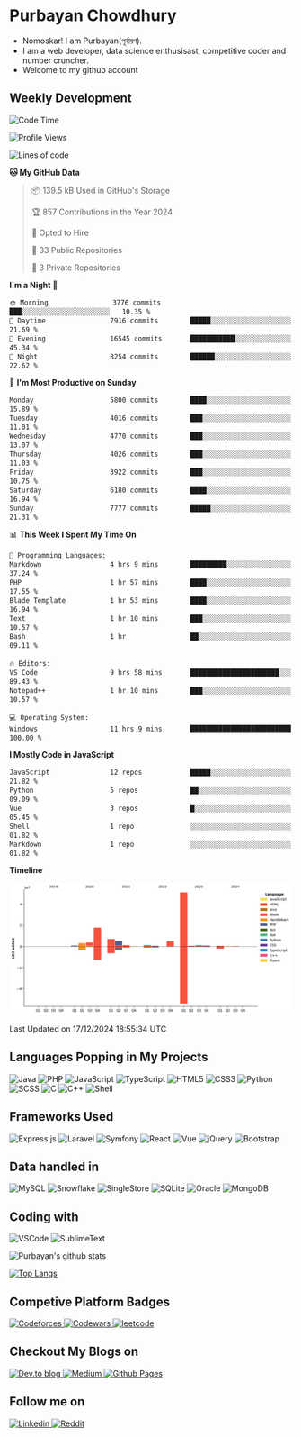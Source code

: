 # Purbayan Chowdhury

<!--![Views Disabled](https://komarev.com/ghpvc?username=shivishbrahma&style=for-the-badge&color=green)-->

- Nomoskar! I am Purbayan(পূর্বায়ণ).
- I am a web developer, data science enthusisast, competitive coder and number cruncher.
- Welcome to my github account

<!--
## Quote for the Day

![Quote](https://github-readme-quotes.herokuapp.com/quote?theme=dracula)
-->
## Weekly Development
<!--START_SECTION:waka-->
![Code Time](http://img.shields.io/badge/Code%20Time-3%2C102%20hrs%2044%20mins-blue)

![Profile Views](http://img.shields.io/badge/Profile%20Views-0-blue)

![Lines of code](https://img.shields.io/badge/From%20Hello%20World%20I%27ve%20Written-100.0%20million%20lines%20of%20code-blue)

**🐱 My GitHub Data** 

> 📦 139.5 kB Used in GitHub's Storage 
 > 
> 🏆 857 Contributions in the Year 2024
 > 
> 💼 Opted to Hire
 > 
> 📜 33 Public Repositories 
 > 
> 🔑 3 Private Repositories 
 > 
**I'm a Night 🦉** 

```text
🌞 Morning                3776 commits        ███░░░░░░░░░░░░░░░░░░░░░░   10.35 % 
🌆 Daytime                7916 commits        █████░░░░░░░░░░░░░░░░░░░░   21.69 % 
🌃 Evening                16545 commits       ███████████░░░░░░░░░░░░░░   45.34 % 
🌙 Night                  8254 commits        ██████░░░░░░░░░░░░░░░░░░░   22.62 % 
```
📅 **I'm Most Productive on Sunday** 

```text
Monday                   5800 commits        ████░░░░░░░░░░░░░░░░░░░░░   15.89 % 
Tuesday                  4016 commits        ███░░░░░░░░░░░░░░░░░░░░░░   11.01 % 
Wednesday                4770 commits        ███░░░░░░░░░░░░░░░░░░░░░░   13.07 % 
Thursday                 4026 commits        ███░░░░░░░░░░░░░░░░░░░░░░   11.03 % 
Friday                   3922 commits        ███░░░░░░░░░░░░░░░░░░░░░░   10.75 % 
Saturday                 6180 commits        ████░░░░░░░░░░░░░░░░░░░░░   16.94 % 
Sunday                   7777 commits        █████░░░░░░░░░░░░░░░░░░░░   21.31 % 
```


📊 **This Week I Spent My Time On** 

```text
💬 Programming Languages: 
Markdown                 4 hrs 9 mins        █████████░░░░░░░░░░░░░░░░   37.24 % 
PHP                      1 hr 57 mins        ████░░░░░░░░░░░░░░░░░░░░░   17.55 % 
Blade Template           1 hr 53 mins        ████░░░░░░░░░░░░░░░░░░░░░   16.94 % 
Text                     1 hr 10 mins        ███░░░░░░░░░░░░░░░░░░░░░░   10.57 % 
Bash                     1 hr                ██░░░░░░░░░░░░░░░░░░░░░░░   09.11 % 

🔥 Editors: 
VS Code                  9 hrs 58 mins       ██████████████████████░░░   89.43 % 
Notepad++                1 hr 10 mins        ███░░░░░░░░░░░░░░░░░░░░░░   10.57 % 

💻 Operating System: 
Windows                  11 hrs 9 mins       █████████████████████████   100.00 % 
```

**I Mostly Code in JavaScript** 

```text
JavaScript               12 repos            █████░░░░░░░░░░░░░░░░░░░░   21.82 % 
Python                   5 repos             ██░░░░░░░░░░░░░░░░░░░░░░░   09.09 % 
Vue                      3 repos             █░░░░░░░░░░░░░░░░░░░░░░░░   05.45 % 
Shell                    1 repo              ░░░░░░░░░░░░░░░░░░░░░░░░░   01.82 % 
Markdown                 1 repo              ░░░░░░░░░░░░░░░░░░░░░░░░░   01.82 % 
```



**Timeline**

![Lines of Code chart](https://raw.githubusercontent.com/shivishbrahma/shivishbrahma/main/assets/bar_graph.png)


 Last Updated on 17/12/2024 18:55:34 UTC
<!--END_SECTION:waka-->

## Languages Popping in My Projects

![Java](https://img.shields.io/badge/Java-ED8B00?style=for-the-badge&logo=java&logoColor=white)
![PHP](https://img.shields.io/badge/php-%23777BB4.svg?style=for-the-badge&logo=php&logoColor=white)
![JavaScript](https://img.shields.io/badge/JavaScript-F7DF1E?style=for-the-badge&logo=javascript&logoColor=black)
![TypeScript](https://img.shields.io/badge/TypeScript-3178C6?style=for-the-badge&logo=typescript&logoColor=black)
![HTML5](https://img.shields.io/badge/html5-%23E34F26.svg?style=for-the-badge&logo=html5&logoColor=white)
![CSS3](https://img.shields.io/badge/css3-%231572B6.svg?style=for-the-badge&logo=css3&logoColor=white)
![Python](https://img.shields.io/badge/Python-3776AB?style=for-the-badge&logo=python&logoColor=white)
![SCSS](https://img.shields.io/badge/SCSS-hotpink.svg?style=for-the-badge&logo=SASS&logoColor=white)
![C](https://img.shields.io/badge/c-%2300599C.svg?style=for-the-badge&logo=c&logoColor=white)
![C++](https://img.shields.io/badge/C%2B%2B-00599C?style=for-the-badge&logo=c%2B%2B&logoColor=white)
![Shell](https://img.shields.io/badge/shell-%23121011.svg?style=for-the-badge&logo=gnu-bash&logoColor=white)

## Frameworks Used

![Express.js](https://img.shields.io/badge/express.js-%23404d59.svg?style=for-the-badge&logo=express&logoColor=%2361DAFB)
![Laravel](https://img.shields.io/badge/laravel-%23FF2D20.svg?style=for-the-badge&logo=laravel&logoColor=white)
![Symfony](https://img.shields.io/badge/symfony-%23000000.svg?style=for-the-badge&logo=symfony&logoColor=white)
![React](https://img.shields.io/badge/react%20-%2320232a.svg?&style=for-the-badge&logo=react&logoColor=%2361DAFB)
![Vue](https://img.shields.io/badge/vue%20-%2335495e.svg?&style=for-the-badge&logo=vue.js&logoColor=%234FC08D)
![jQuery](https://img.shields.io/badge/jquery%20-%230769AD.svg?&style=for-the-badge&logo=jquery&logoColor=white)
![Bootstrap](https://img.shields.io/badge/bootstrap%20-%23563D7C.svg?&style=for-the-badge&logo=bootstrap&logoColor=white)

## Data handled in

![MySQL](https://img.shields.io/badge/mysql-%2300f.svg?&style=for-the-badge&logo=mysql&logoColor=white)
![Snowflake](https://img.shields.io/badge/Snowflake-29B5E8?style=for-the-badge&logo=snowflake&logoColor=white)
![SingleStore](https://img.shields.io/badge/SingleStore-AA00FF?style=for-the-badge&logo=singlestore&logoColor=white)
![SQLite](https://img.shields.io/badge/sqlite-%2307405e.svg?style=for-the-badge&logo=sqlite&logoColor=white)
![Oracle](https://img.shields.io/badge/Oracle-F80000?style=for-the-badge&logo=oracle&logoColor=white)
![MongoDB](https://img.shields.io/badge/MongoDB-%234ea94b.svg?&style=for-the-badge&logo=mongodb&logoColor=white)

## Coding with

![VSCode](https://img.shields.io/badge/VSCode-007ACC?logo=visual-studio-code&logoColor=white&style=for-the-badge)
![SublimeText](https://img.shields.io/badge/SublimeText-FF9800?logo=sublime-text&logoColor=white&style=for-the-badge)

![Purbayan's github stats](https://github-readme-stats.vercel.app/api?username=shivishbrahma&theme=dracula&count_private=true)

[![Top Langs](https://github-readme-stats.vercel.app/api/top-langs/?username=shivishbrahma&theme=dracula&layout=compact)](https://github.com/shivishbrahma/github-readme-stats)

<!--
## A Meme for Meme Lovers

<img src='https://random-memer.herokuapp.com/' title="Meme" alt="Please refresh the page is the meme doesn't show up.">
-->

## Competive Platform Badges
<a href="https://codeforces.com/profile/shivishnu" target="_blank">
    <img alt="Codeforces" src="https://shivishbrahma-rest-api.netlify.app/cp/codeforces?username=shivishnu&style=for-the-badge"/>
</a>
<a href="https://www.codewars.com/users/shivishbrahma" target="_blank">
    <img alt="Codewars" src="https://www.codewars.com/users/shivishbrahma/badges/large" height="25"/>
</a>
<a href="https://leetcode.com/shivishbrahma/" target="_blank">
    <img alt="leetcode" src="https://img.shields.io/badge/dynamic/json?style=for-the-badge&labelColor=black&color=%23ffa116&label=Solved&query=solvedOverTotal&url=https%3A%2F%2Fbadge.xyli.tech/%2Fapi%2Fusers%2Fshivishbrahma&logo=leetcode&logoColor=yellow"/>
</a>

## Checkout My Blogs on

<a href="https://dev.to/shivishbrahma" target="_blank">
    <img alt="Dev.to blog" src="https://img.shields.io/badge/dev.to-0A0A0A?style=for-the-badge&logo=dev.to&logoColor=white"/>
</a>
<a href="https://shivishbrahma.medium.com/" target="_blank">
    <img alt="Medium" src="https://img.shields.io/badge/Medium-12100E?style=for-the-badge&logo=medium&logoColor=white"/>
</a>
<a href="https://shivishbrahma.github.io/publog/" target="_blank">
    <img alt="Github Pages" src="https://img.shields.io/badge/publog-%23121011.svg?style=for-the-badge&logo=github&logoColor=white"/>
</a>

## Follow me on
 
<a href="https://www.linkedin.com/in/shivishbrahma/" target="_blank">
  <img
    alt="Linkedin"
    src="https://img.shields.io/badge/linkedin-0077B5?logo=linkedin&logoColor=white&style=for-the-badge"
  />
</a>

<a href="https://www.reddit.com/user/shivishbrahma1" target="_blank">
  <img
    alt="Reddit"
    src="https://img.shields.io/badge/reddit-FF4500?logo=reddit&logoColor=white&style=for-the-badge"
  />
</a>
